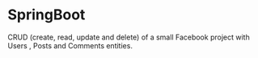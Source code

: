# SpringBoot
CRUD (create, read, update and delete) of a small Facebook project with Users , Posts and Comments entities. 

